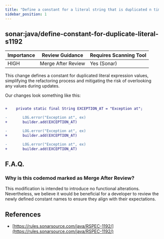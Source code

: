 ```yaml
---
title: "Define a constant for a literal string that is duplicated n times (Sonar)"
sidebar_position: 1
---
```


## sonar:java/define-constant-for-duplicate-literal-s1192

| Importance | Review Guidance    | Requires Scanning Tool |
| ---------- | ------------------ | ---------------------- |
| HIGH       | Merge After Review | Yes (Sonar)            |

This change defines a constant for duplicated literal expression values, simplifying the refactoring process and mitigating the risk of overlooking any values during updates.

Our changes look something like this:

```diff

+    private static final String EXCEPTION_AT = "Exception at";

-       LOG.error("Exception at", ex)
+       builder.add(EXCEPTION_AT)

-       LOG.error("Exception at", ex)
+       builder.add(EXCEPTION_AT)

-       LOG.error("Exception at", ex)
+       builder.add(EXCEPTION_AT)
```

## F.A.Q.

### Why is this codemod marked as Merge After Review?

This modification is intended to introduce no functional alterations. Nevertheless, we believe it would be beneficial for a developer to review the newly defined constant names to ensure they align with their expectations.

## References

- [https://rules.sonarsource.com/java/RSPEC-1192/](https://rules.sonarsource.com/java/RSPEC-1192/)
